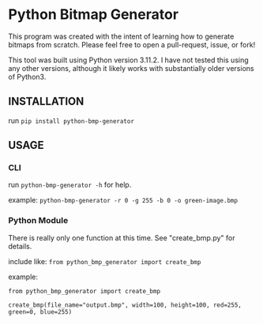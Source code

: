 # Python Bitmap Generator

This program was created with the intent of learning how to generate bitmaps from scratch.
Please feel free to open a pull-request, issue, or fork!

This tool was built using Python version 3.11.2. I have not tested this using any other versions, although it likely works with substantially older versions of Python3.

## INSTALLATION

run `pip install python-bmp-generator`

## USAGE

### CLI

run `python-bmp-generator -h` for help.

example: `python-bmp-generator -r 0 -g 255 -b 0 -o green-image.bmp`

### Python Module

There is really only one function at this time. See "create_bmp.py" for details.

include like: `from python_bmp_generator import create_bmp`

example:
```
from python_bmp_generator import create_bmp

create_bmp(file_name="output.bmp", width=100, height=100, red=255, green=0, blue=255)
```
